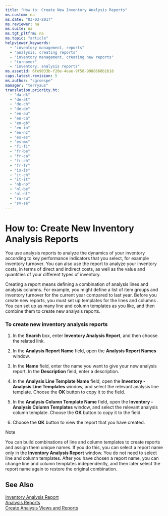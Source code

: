 ```yaml
---
title: "How to: Create New Inventory Analysis Reports"
ms.custom: na
ms.date: "03-03-2017"
ms.reviewer: na
ms.suite: na
ms.tgt_pltfrm: na
ms.topic: "article"
helpviewer_keywords: 
  - "inventory management, reports"
  - "analysis, creating reports"
  - "inventory management, creating new reports"
  - "turnover"
  - "inventory, analysis reports"
ms.assetid: 6fe9033b-f20e-4eae-9f58-9988660b1b18
caps.latest.revision: 5
ms.author: "sgroespe"
manager: "terryaus"
translation.priority.ht: 
  - "da-dk"
  - "de-at"
  - "de-ch"
  - "de-de"
  - "en-au"
  - "en-ca"
  - "en-gb"
  - "en-in"
  - "en-nz"
  - "es-es"
  - "es-mx"
  - "fi-fi"
  - "fr-be"
  - "fr-ca"
  - "fr-ch"
  - "fr-fr"
  - "is-is"
  - "it-ch"
  - "it-it"
  - "nb-no"
  - "nl-be"
  - "nl-nl"
  - "ru-ru"
  - "sv-se"
---
```

# How to: Create New Inventory Analysis Reports
You use analysis reports to analyze the dynamics of your inventory according to key performance indicators that you select, for example inventory turnover. You can also use the report to analyze your inventory costs, in terms of direct and indirect costs, as well as the value and quantities of your different types of inventory.  
  
 Creating a report means defining a combination of analysis lines and analysis columns. For example, you might define a list of item groups and inventory turnover for the current year compared to last year. Before you create new reports, you must set up templates for the lines and columns . You can set up as many line and column templates as you like, and then combine them to create new analysis reports.  
  
### To create new inventory analysis reports  
  
1.  In the **Search** box, enter **Inventory Analysis Report**, and then choose the related link.  
  
2.  In the **Analysis Report Name** field, open the **Analysis Report Names** window.  
  
3.  In the **Name** field, enter the name you want to give your new analysis report. In the **Description** field, enter a description.  
  
4.  In the **Analysis Line Template Name** field, open the **Inventory \- Analysis Line Templates** window, and select the relevant analysis line template. Choose the **OK** button to copy it to the field.  
  
5.  In the **Analysis Column Template Name** field, open the **Inventory \- Analysis Column Templates** window, and select the relevant analysis column template. Choose the **OK** button to copy it to the field.  
  
6.  Choose the **OK** button to view the report that you have created.  
  
> [!NOTE]  
>  You can build combinations of line and column templates to create reports and assign them unique names. If you do this, you can select a report name only in the **Inventory Analysis Report** window. You do not need to select line and column templates. After you have chosen a report name, you can change line and column templates independently, and then later select the report name again to restore the original combination.  
  
## See Also  
 [Inventory Analysis Report](../Topic/\($%20N_7119%20Inventory%20Analysis%20Report%20$\).md)   
 [Analysis Reports](../BusinessIntelligence/analysis-reports.md)   
 [Create Analysis Views and Reports](../BusinessIntelligence/create-analysis-views-and-reports.md)